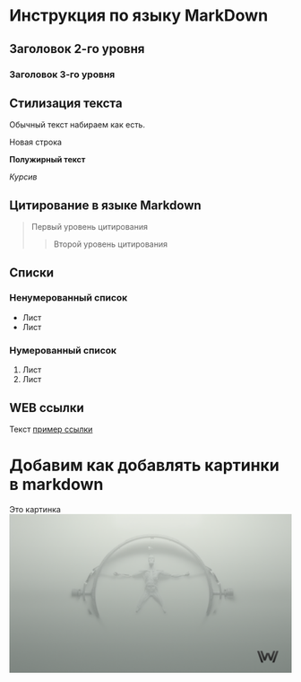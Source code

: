 # Инструкция по языку MarkDown

## Заголовок 2-го уровня
### Заголовок 3-го уровня

## Стилизация текста
Обычный текст набираем как есть.

Новая строка

**Полужирный текст**

*Курсив*

## Цитирование в языке Markdown
> Первый уровень цитирования
>> Второй уровень цитирования

## Списки
### Ненумерованный список
* Лист
* Лист

### Нумерованный список
1. Лист
2. Лист

## WEB ссылки
Текст [пример ссылки](https://ya.ru/ "Всплывающая подсказка")

# Добавим как добавлять картинки в markdown
Это картинкa
![Creation](Creation.jpg)